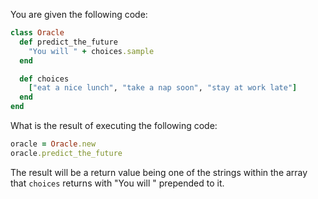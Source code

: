 You are given the following code:

```Ruby
class Oracle
  def predict_the_future
    "You will " + choices.sample
  end

  def choices
    ["eat a nice lunch", "take a nap soon", "stay at work late"]
  end
end
```

What is the result of executing the following code:

```Ruby
oracle = Oracle.new
oracle.predict_the_future
```

The result will be a return value being one of the strings within the array that `choices` returns with "You will " prepended to it.